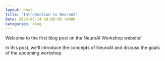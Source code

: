 ```yaml
---
layout: post
title: "Introduction to NeuroAI"
date: 2024-05-14 10:00:00 +0000
categories: blog
---
```


Welcome to the first blog post on the NeuroAI Workshop website!

In this post, we'll introduce the concepts of NeuroAI and discuss the goals of the upcoming workshop.